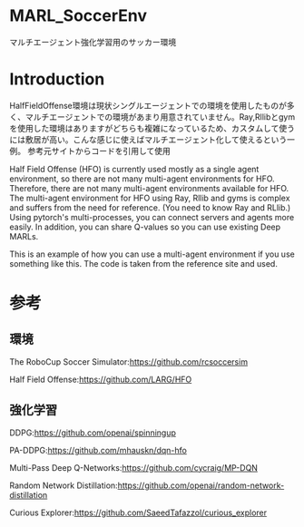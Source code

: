 # MARL_SoccerEnv
マルチエージェント強化学習用のサッカー環境

# Introduction
HalfFieldOffense環境は現状シングルエージェントでの環境を使用したものが多く、マルチエージェントでの環境があまり用意されていません。Ray,Rllibとgymを使用した環境はありますがどちらも複雑になっているため、カスタムして使うには敷居が高い。こんな感じに使えばマルチエージェント化して使えるという一例。
参考元サイトからコードを引用して使用

Half Field Offense (HFO) is currently used mostly as a single agent environment, so there are not many multi-agent environments for HFO. Therefore, there are not many multi-agent environments available for HFO.
The multi-agent environment for HFO using Ray, Rllib and gyms is complex and suffers from the need for reference. (You need to know Ray and RLlib.) Using pytorch's multi-processes, you can connect servers and agents more easily. In addition, you can share Q-values so you can use existing Deep MARLs.

This is an example of how you can use a multi-agent environment if you use something like this. The code is taken from the reference site and used.


# 参考
## 環境
The RoboCup Soccer Simulator:https://github.com/rcsoccersim

Half Field Offense:https://github.com/LARG/HFO

## 強化学習
DDPG:https://github.com/openai/spinningup

PA-DDPG:https://github.com/mhauskn/dqn-hfo

Multi-Pass Deep Q-Networks:https://github.com/cycraig/MP-DQN

Random Network Distillation:https://github.com/openai/random-network-distillation

Curious Explorer:https://github.com/SaeedTafazzol/curious_explorer
